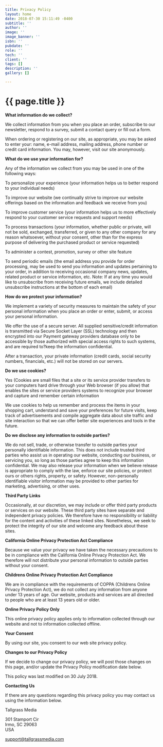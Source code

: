 ```yaml
---
title: Privacy Policy
layout: home
date: 2018-07-30 15:11:49 -0400
subtitle: ''
author: ''
image: ''
image_banner: ''
isbn: ''
pubdate: ''
role: ''
tech: ''
client: ''
tags: []
description: ''
gallery: []

---
```

# {{ page.title }}

**What information do we collect?**  
  
We collect information from you when you place an order, subscribe to our newsletter, respond to a survey, submit a contact query or fill out a form.  
  
When ordering or registering on our site, as appropriate, you may be asked to enter your: name, e-mail address, mailing address, phone number or credit card information. You may, however, visit our site anonymously.  
  
**What do we use your information for?**  
  
Any of the information we collect from you may be used in one of the following ways:  
  
To personalize your experience (your information helps us to better respond to your individual needs)  
  
To improve our website (we continually strive to improve our website offerings based on the information and feedback we receive from you)  
  
To improve customer service (your information helps us to more effectively respond to your customer service requests and support needs)  
  
To process transactions (your information, whether public or private, will not be sold, exchanged, transferred, or given to any other company for any reason whatsoever, without your consent, other than for the express purpose of delivering the purchased product or service requested)

  
To administer a contest, promotion, survey or other site feature  
  
To send periodic emails (the email address you provide for order processing, may be used to send you information and updates pertaining to your order, in addition to receiving occasional company news, updates, related product or service information, etc. Note: If at any time you would like to unsubscribe from receiving future emails, we include detailed unsubscribe instructions at the bottom of each email)  
  
**How do we protect your information?**  
  
We implement a variety of security measures to maintain the safety of your personal information when you place an order or enter, submit, or access your personal information.  
  
We offer the use of a secure server. All supplied sensitive/credit information is transmitted via Secure Socket Layer (SSL) technology and then encrypted into our Payment gateway providers database only to be accessible by those authorized with special access rights to such systems, and are required to?keep the information confidential.  
  
After a transaction, your private information (credit cards, social security numbers, financials, etc.) will not be stored on our servers.  
  
**Do we use cookies?**  
  
Yes (Cookies are small files that a site or its service provider transfers to your computers hard drive through your Web browser (if you allow) that enables the sites or service providers systems to recognize your browser and capture and remember certain information  
  
We use cookies to help us remember and process the items in your shopping cart, understand and save your preferences for future visits, keep track of advertisements and compile aggregate data about site traffic and site interaction so that we can offer better site experiences and tools in the future.  
  
**Do we disclose any information to outside parties?**  
  
We do not sell, trade, or otherwise transfer to outside parties your personally identifiable information. This does not include trusted third parties who assist us in operating our website, conducting our business, or servicing you, so long as those parties agree to keep this information confidential. We may also release your information when we believe release is appropriate to comply with the law, enforce our site policies, or protect ours or others rights, property, or safety. However, non-personally identifiable visitor information may be provided to other parties for marketing, advertising, or other uses.  
  
**Third Party Links**  
  
Occasionally, at our discretion, we may include or offer third party products or services on our website. These third party sites have separate and independent privacy policies. We therefore have no responsibility or liability for the content and activities of these linked sites. Nonetheless, we seek to protect the integrity of our site and welcome any feedback about these sites.  
  
**California Online Privacy Protection Act Compliance**  
  
Because we value your privacy we have taken the necessary precautions to be in compliance with the California Online Privacy Protection Act. We therefore will not distribute your personal information to outside parties without your consent.  
  
**Childrens Online Privacy Protection Act Compliance**  
  
We are in compliance with the requirements of COPPA (Childrens Online Privacy Protection Act), we do not collect any information from anyone under 13 years of age. Our website, products and services are all directed to people who are at least 13 years old or older.  
  
**Online Privacy Policy Only**  
  
This online privacy policy applies only to information collected through our website and not to information collected offline.  
  
**Your Consent**  
  
By using our site, you consent to our web site privacy policy.  
  
**Changes to our Privacy Policy**  
  
If we decide to change our privacy policy, we will post those changes on this page, and/or update the Privacy Policy modification date below.  
  
This policy was last modified on 30 July 2018.  
  
**Contacting Us**  
  
If there are any questions regarding this privacy policy you may contact us using the information below.

Tallgrass Media

301 Stamport Cir  
Irmo, SC 29063  
USA

support@tallgrassmedia.com